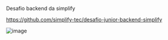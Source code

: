 Desafio backend da simplify

https://github.com/simplify-tec/desafio-junior-backend-simplify

![image](https://github.com/user-attachments/assets/fd71446e-f01f-4da5-995e-2470a62b3bcc)
